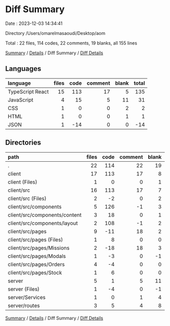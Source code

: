 # Diff Summary

Date : 2023-12-03 14:34:41

Directory /Users/omarelmasaoudi/Desktop/aom

Total : 22 files,  114 codes, 22 comments, 19 blanks, all 155 lines

[Summary](results.md) / [Details](details.md) / Diff Summary / [Diff Details](diff-details.md)

## Languages
| language | files | code | comment | blank | total |
| :--- | ---: | ---: | ---: | ---: | ---: |
| TypeScript React | 15 | 113 | 17 | 5 | 135 |
| JavaScript | 4 | 15 | 5 | 11 | 31 |
| CSS | 1 | 0 | 0 | 2 | 2 |
| HTML | 1 | 0 | 0 | 1 | 1 |
| JSON | 1 | -14 | 0 | 0 | -14 |

## Directories
| path | files | code | comment | blank | total |
| :--- | ---: | ---: | ---: | ---: | ---: |
| . | 22 | 114 | 22 | 19 | 155 |
| client | 17 | 113 | 17 | 8 | 138 |
| client (Files) | 1 | 0 | 0 | 1 | 1 |
| client/src | 16 | 113 | 17 | 7 | 137 |
| client/src (Files) | 2 | -2 | 0 | 2 | 0 |
| client/src/components | 5 | 126 | -1 | 3 | 128 |
| client/src/components/content | 3 | 18 | 0 | 1 | 19 |
| client/src/components/layout | 2 | 108 | -1 | 2 | 109 |
| client/src/pages | 9 | -11 | 18 | 2 | 9 |
| client/src/pages (Files) | 1 | 8 | 0 | 0 | 8 |
| client/src/pages/Missions | 2 | -18 | 18 | 3 | 3 |
| client/src/pages/Modals | 1 | -3 | 0 | -1 | -4 |
| client/src/pages/Orders | 4 | -4 | 0 | 0 | -4 |
| client/src/pages/Stock | 1 | 6 | 0 | 0 | 6 |
| server | 5 | 1 | 5 | 11 | 17 |
| server (Files) | 1 | -4 | 0 | -1 | -5 |
| server/Services | 1 | 0 | 1 | 4 | 5 |
| server/routes | 3 | 5 | 4 | 8 | 17 |

[Summary](results.md) / [Details](details.md) / Diff Summary / [Diff Details](diff-details.md)